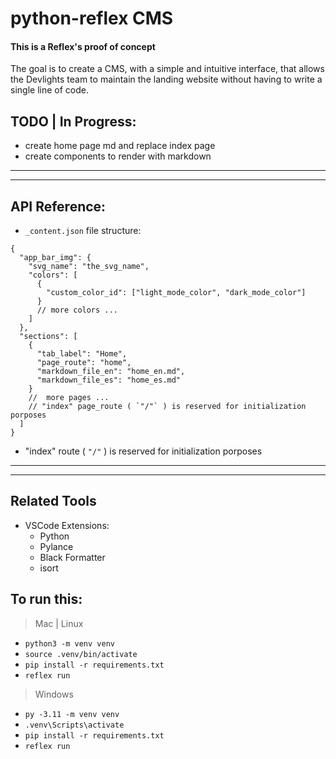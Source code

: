 # python-reflex CMS

#### This is a Reflex's proof of concept

The goal is to create a CMS, with a simple and intuitive interface, that allows the Devlights team to maintain the landing website without having to write a single line of code.

## TODO | In Progress:

- create home page md and replace index page
- create components to render with markdown

---

---

## API Reference:

- `_content.json` file structure:

```jsonc
{
  "app_bar_img": {
    "svg_name": "the_svg_name",
    "colors": [
      {
        "custom_color_id": ["light_mode_color", "dark_mode_color"]
      }
      // more colors ...
    ]
  },
  "sections": [
    {
      "tab_label": "Home",
      "page_route": "home",
      "markdown_file_en": "home_en.md",
      "markdown_file_es": "home_es.md"
    }
    //  more pages ...
    // "index" page_route ( `"/"` ) is reserved for initialization porposes
  ]
}
```

- "index" route ( `"/"` ) is reserved for initialization porposes

---

---

## Related Tools

- VSCode Extensions:
  - Python
  - Pylance
  - Black Formatter
  - isort

## To run this:

> Mac | Linux

- `python3 -m venv venv`
- `source .venv/bin/activate`
- `pip install -r requirements.txt`
- `reflex run`

> Windows

- `py -3.11 -m venv venv`
- `.venv\Scripts\activate`
- `pip install -r requirements.txt`
- `reflex run`
